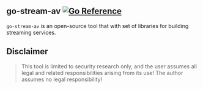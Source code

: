 ## go-stream-av [![Go Reference][1]][2]

`go-stream-av` is an open-source tool that with set of libraries for building streaming services.

## Disclaimer
> This tool is limited to security research only, and the user assumes all legal and related responsibilities arising from its use! The author assumes no legal responsibility!


[1]: https://pkg.go.dev/badge/github.com/teocci/go-stream-av.svg
[2]: https://pkg.go.dev/github.com/teocci/go-stream-av
[3]: https://github.com/teocci/go-stream-av/releases/tag/v1.0.0



